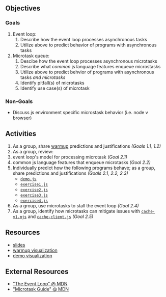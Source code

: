 ## Objectives
### Goals
1. Event loop:
   1. Describe how the event loop processes asynchronous tasks
   2. Utilize above to predict behavior of programs with asynchronous tasks 
2. Microtask queue:
   1. Descibe how the event loop processes asynchronous microtasks
   2. Describe what _common_ js language features enqueue microstasks
   3. Utilize above to predict behvior of programs with asynchronous tasks _and microtasks_
   4. Identify pitfall(s) of microtasks
   5. Identify use case(s) of microtask

### Non-Goals
 - Discuss js environment specific microstask behavior (i.e. node v browser)

## Activities
1. As a group, share [warmup](../warmup/prompt.md) predictions and justifications  _(Goals 1.1, 1.2)_
2. As a group, review: 
  1. event loop's model for processing microtask _(Goal 2.1)_
  2. common js language features that enqueue microtasks _(Goal 2.2)_
3. Individually predict how the following programs behave; as a group, share predictions and justifications _(Goals 2.1, 2.2, 2.3)_
   - [`demo.js`](./code/demo.js)
   - [`exercise1.js`](./code/exercise1.js)
   - [`exercise2.js`](./code/exercise2.js)
   - [`exercise3.js`](./code/exercise3.js)
   - [`exercise4.js`](./code/exercise4.js)
4. As a group, use microtasks to stall the event loop _(Goal 2.4)_
5. As a group, identify how microtasks can mitigate issues with [`cache-v1.mjs`](./code/cache-v1.mjs) and [`cache-client.js`](./code/cache-client.js) _(Goal 2.5)_

## Resources
- [slides](./resources/slides.pdf)
- [warmup visualization](./resources/warmup-visualization.pdf)
- [demo visualization](./resources/demo-visualization.pdf)

## External Resources
- ["The Event Loop" @ MDN](https://developer.mozilla.org/en-US/docs/Web/JavaScript/EventLoop)
- ["Microtask Guide" @ MDN](https://developer.mozilla.org/en-US/docs/Web/API/HTML_DOM_API/Microtask_guide)

